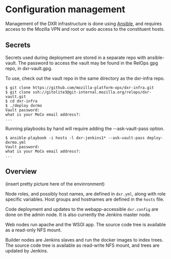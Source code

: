 # Configuration management
Management of the DXR infrastructure is done using [Ansible](https://github.com/ansible/ansible), and requires access to the Mozilla VPN and root or sudo access to the constituent hosts.

## Secrets
Secrets used during deployment are stored in a separate repo with ansible-vault. The password to access the vault may be found in the RelOps gpg repo, in dxr-vault.gpg.

To use, check out the vault repo in the same directory as the dxr-infra repo. 
```
$ git clone https://github.com/mozilla-platform-ops/dxr-infra.git
$ git clone ssh://gitolite3@git-internal.mozilla.org/relops/dxr-vault.git
$ cd dxr-infra
$ ./deploy dxrmo
Vault password:
what is your MoCo email address?:
...
```

Running playbooks by hand will require adding the --ask-vault-pass option.
```
$ ansible-playbook -i hosts -l dxr-jenkins1* --ask-vault-pass deploy-dxrmo.yml
Vault password:
what is your MoCo email address?:
...
```

## Overview
(insert pretty picture here of the envinronment)

Node roles, and possibly host names, are defined in `dxr.yml`, along with role specific variables. Host groups and hostnames are defined in the `hosts` file.

Code deployment and updates to the webapp-accessible `dxr.config` are done on the admin node. It is also currently the Jenkins master node. 

Web nodes run apache and the WSGI app. The source code tree is available as a read-only NFS mount.

Builder nodes are Jenkins slaves and run the docker images to index trees. The source code tree is available as read-write NFS mount, and trees are updated by Jenkins.

